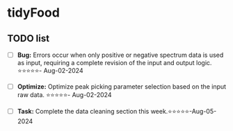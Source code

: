 # tidyFood

## TODO list

-[ ] **Bug:** Errors occur when only positive or negative spectrum data is used as input, requiring a complete revision of the input and output logic. ⭐️⭐️⭐️⭐️⭐️- Aug-02-2024

-[ ] **Optimize:** Optimize peak picking parameter selection based on the input raw data. ⭐️⭐️⭐️⭐️⭐️- Aug-02-2024

-[ ] **Task:** Complete the data cleaning section this week.⭐️⭐️⭐️⭐️⭐️-Aug-05-2024

